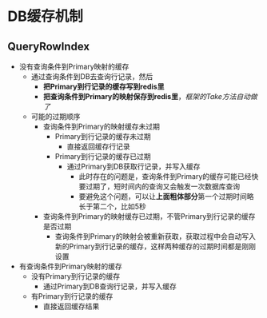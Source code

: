 # DB缓存机制

## QueryRowIndex

* 没有查询条件到Primary映射的缓存
  * 通过查询条件到DB去查询行记录，然后
    * **把Primary到行记录的缓存写到redis里**
    * **把查询条件到Primary的映射保存到redis里**，*框架的Take方法自动做了*
  * 可能的过期顺序
    * 查询条件到Primary的映射缓存未过期
      * Primary到行记录的缓存未过期
        * 直接返回缓存行记录
      * Primary到行记录的缓存已过期
        * 通过Primary到DB获取行记录，并写入缓存
          * 此时存在的问题是，查询条件到Primary的缓存可能已经快要过期了，短时间内的查询又会触发一次数据库查询
          * 要避免这个问题，可以让**上面粗体部分**第一个过期时间略长于第二个，比如5秒
    * 查询条件到Primary的映射缓存已过期，不管Primary到行记录的缓存是否过期
      * 查询条件到Primary的映射会被重新获取，获取过程中会自动写入新的Primary到行记录的缓存，这样两种缓存的过期时间都是刚刚设置
* 有查询条件到Primary映射的缓存
  * 没有Primary到行记录的缓存
    * 通过Primary到DB查询行记录，并写入缓存
  * 有Primary到行记录的缓存
    * 直接返回缓存结果
